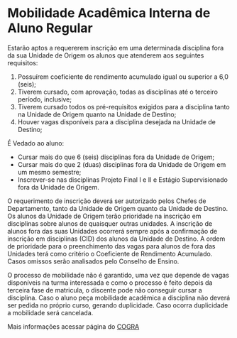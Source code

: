 # Mobilidade Acadêmica Interna de Aluno Regular

Estarão aptos a requererem inscrição em uma determinada disciplina fora da sua Unidade de Origem os alunos que atenderem aos seguintes requisitos:
1. Possuírem coeficiente de rendimento acumulado igual ou superior a 6,0 (seis);
2. Tiverem cursado, com aprovação, todas as disciplinas até o terceiro período, inclusive;
3. Tiverem cursado todos os pré-requisitos exigidos para a disciplina tanto na Unidade de Origem quanto na Unidade de Destino;
4. Houver vagas disponíveis para a disciplina desejada na Unidade de Destino;

É Vedado ao aluno:

- Cursar mais do que 6 (seis) disciplinas fora da Unidade de Origem;
- Cursar mais do que 2 (duas) disciplinas fora da Unidade de Origem em um mesmo semestre;
- Inscrever-se nas disciplinas Projeto Final I e II e Estágio Supervisionado fora da Unidade de Origem.

O requerimento de inscrição deverá ser autorizado pelos Chefes de Departamento, tanto da Unidade de Origem quanto da Unidade de Destino.
Os alunos da Unidade de Origem terão prioridade na inscrição em disciplinas sobre alunos de quaisquer outras unidades.
A inscrição de alunos fora das suas Unidades ocorrerá sempre após a confirmação de inscrição em disciplinas (CID) dos alunos da Unidade de Destino.
A ordem de prioridade para o preenchimento das vagas para alunos de fora das Unidades terá como critério o Coeficiente de Rendimento Acumulado.
Casos omissos serão analisados pelo Conselho de Ensino.

O processo de mobilidade não é garantido, uma vez que depende de vagas disponíveis na turma interessada e como o processo é feito depois da terceira fase de matricula, o discente pode não conseguir cursar a disciplina.
Caso o aluno peça mobilidade acadêmica a disciplina não deverá ser pedida no próprio curso, gerando duplicidade. Caso ocorra duplicidade a mobilidade será cancelada. 

Mais informações acessar página do [COGRA](https://github.com/diegomcarvalho/websitedepes/assets/154523301/df9635c5-f65e-41da-8acd-f82b7c2779d9)
